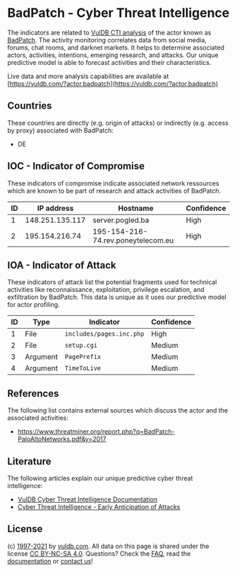 # BadPatch - Cyber Threat Intelligence

The indicators are related to [VulDB CTI analysis](https://vuldb.com/?doc.cti) of the actor known as [BadPatch](https://vuldb.com/?actor.badpatch). The activity monitoring correlates data from social media, forums, chat rooms, and darknet markets. It helps to determine associated actors, activities, intentions, emerging research, and attacks. Our unique predictive model is able to forecast activities and their characteristics.

Live data and more analysis capabilities are available at [https://vuldb.com/?actor.badpatch](https://vuldb.com/?actor.badpatch)

## Countries

These countries are directly (e.g. origin of attacks) or indirectly (e.g. access by proxy) associated with BadPatch:

* DE

## IOC - Indicator of Compromise

These indicators of compromise indicate associated network ressources which are known to be part of research and attack activities of BadPatch.

ID | IP address | Hostname | Confidence
-- | ---------- | -------- | ----------
1 | 148.251.135.117 | server.pogled.ba | High
2 | 195.154.216.74 | 195-154-216-74.rev.poneytelecom.eu | High

## IOA - Indicator of Attack

These indicators of attack list the potential fragments used for technical activities like reconnaissance, exploitation, privilege escalation, and exfiltration by BadPatch. This data is unique as it uses our predictive model for actor profiling.

ID | Type | Indicator | Confidence
-- | ---- | --------- | ----------
1 | File | `includes/pages.inc.php` | High
2 | File | `setup.cgi` | Medium
3 | Argument | `PagePrefix` | Medium
4 | Argument | `TimeToLive` | Medium

## References

The following list contains external sources which discuss the actor and the associated activities:

* https://www.threatminer.org/report.php?q=BadPatch-PaloAltoNetworks.pdf&y=2017

## Literature

The following articles explain our unique predictive cyber threat intelligence:

* [VulDB Cyber Threat Intelligence Documentation](https://vuldb.com/?doc.cti)
* [Cyber Threat Intelligence - Early Anticipation of Attacks](https://www.scip.ch/en/?labs.20201022)

## License

(c) [1997-2021](https://vuldb.com/?doc.changelog) by [vuldb.com](https://vuldb.com/?doc.about). All data on this page is shared under the license [CC BY-NC-SA 4.0](https://creativecommons.org/licenses/by-nc-sa/4.0/). Questions? Check the [FAQ](https://vuldb.com/?doc.faq), read the [documentation](https://vuldb.com/?doc) or [contact us](https://vuldb.com/?contact)!

